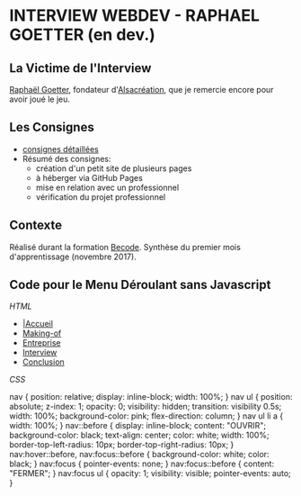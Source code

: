# INTERVIEW WEBDEV - RAPHAEL GOETTER (en dev.)

## La Victime de l'Interview

[Raphaël Goetter](https://goetter.fr/), fondateur d'[Alsacréation](https://www.alsacreations.com/), que je remercie encore pour avoir joué le jeu.

## Les Consignes

* [consignes détaillées](https://github.com/becodeorg/Swartz-promo-3/tree/master/Projects/interview-webdev)
* Résumé des consignes:
  * création d'un petit site de plusieurs pages
  * à héberger via GitHub Pages
  * mise en relation avec un professionnel
  * vérification du projet professionnel


## Contexte

Réalisé durant la formation [Becode](http://www.becode.org/). Synthèse du premier mois d'apprentissage (novembre 2017).

## Code pour le Menu Déroulant sans Javascript

*HTML*

<nav  tabindex="0" role="navigation">
  <ul>
    <li><a href="index.html">|Accueil</a></li>
    <li><a href="makingof.html">Making-of</a></li>
    <li><a href="entreprise.html">Entreprise</a></li>
    <li><a href="interview.html">Interview</a></li>
    <li><a href="conclusion.html">Conclusion</a></li>
 	</ul>
</nav>

*CSS*

 nav
 {
     position: relative;
     display: inline-block;
     width: 100%;
 }
 nav ul
 {
     position: absolute;
     z-index: 1;
     opacity: 0;
     visibility: hidden;
     transition: visibility 0.5s;
     width: 100%;
     background-color: pink;
     flex-direction: column;
 }
 nav ul li a
 {
    width: 100%;
 }
 nav::before
 {
     display: inline-block;
     content: "OUVRIR";
     background-color: black;
     text-align: center;
     color: white;
     width: 100%;
     border-top-left-radius: 10px;
     border-top-right-radius: 10px;
 }
 nav:hover::before, nav:focus::before
 {
     background-color: white;
     color: black;
 }
 nav:focus
 {
     pointer-events: none;
 }
 nav:focus::before
 {
     content: "FERMER";
 }
     nav:focus ul
 {
     opacity: 1;
     visibility: visible;
     pointer-events: auto;
 }
